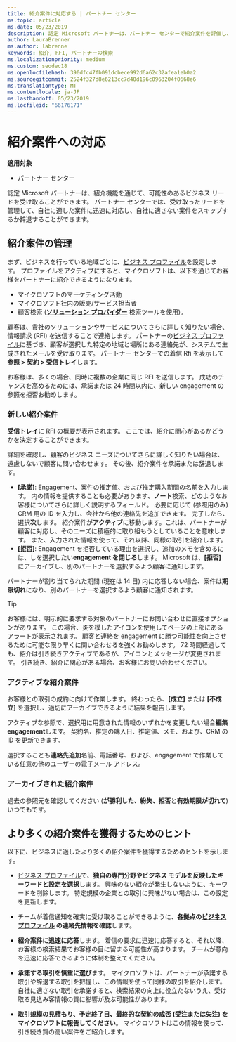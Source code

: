 ```yaml
---
title: 紹介案件に対応する | パートナー センター
ms.topic: article
ms.date: 05/23/2019
description: 認定 Microsoft パートナーは、パートナー センターで紹介案件を評価し、交渉して、対応できます。
author: LauraBrenner
ms.author: labrenne
keywords: 紹介, RFI, パートナーの検索
ms.localizationpriority: medium
ms.custom: seodec18
ms.openlocfilehash: 390dfc47fb091dcbece992d6a62c32afea1eb0a2
ms.sourcegitcommit: 2524f327d8e6213cc7d40d196c0963204f0668e6
ms.translationtype: MT
ms.contentlocale: ja-JP
ms.lasthandoff: 05/23/2019
ms.locfileid: "66176171"
---
```

# <a name="respond-to-referrals"></a>紹介案件への対応

**適用対象**

-  パートナー センター

認定 Microsoft パートナーは、紹介機能を通じて、可能性のあるビジネス リードを受け取ることができます。 パートナー センターでは、受け取ったリードを管理して、自社に適した案件に迅速に対応し、自社に適さない案件をスキップするか辞退することができます。 

## <a name="referral-management"></a>紹介案件の管理

まず、ビジネスを行っている地域ごとに、[ビジネス プロファイル](create-a-marketing-profile.md)を設定します。 プロファイルをアクティブにすると、マイクロソフトは、以下を通じてお客様をパートナーに紹介できるようになります。

*  マイクロソフトのマーケティング活動
*  マイクロソフト社内の販売/サービス担当者
*  顧客検索 (**[ソリューション プロバイダー](https://www.microsoft.com/solution-providers/home)** 検索ツールを使用)。

顧客は、貴社のソリューションやサービスについてさらに詳しく知りたい場合、情報請求 (RFI) を送信することで連絡します。 パートナーの[ビジネス プロファイル](create-a-marketing-profile.md)に基づき、顧客が選択した特定の地域と場所にある連絡先が、システムで生成されたメールを受け取ります。 パートナー センターでの着信 Rfi を表示して**参照 > 契約 > 受信トレイ**します。

お客様は、多くの場合、同時に複数の企業に同じ RFI を送信します。 成功のチャンスを高めるためには、承諾または 24 時間以内に、新しい engagement の参照を拒否お勧めします。

### <a name="new-referrals"></a>新しい紹介案件

**受信トレイ**に RFI の概要が表示されます。 ここでは、紹介に関心があるかどうかを決定することができます。

詳細を確認し、顧客のビジネス ニーズについてさらに詳しく知りたい場合は、遠慮しないで顧客に問い合わせます。 その後、紹介案件を承諾または辞退します。

*  **[承諾]**: Engagement、案件の推定値、および推定購入期間の名前を入力します。 内の情報を提供することも必要があります、**ノート**検索、どのようなお客様についてさらに詳しく説明するフィールド。 必要に応じて (参照用のみ) CRM 用の ID を入力し、会社から他の連絡先を追加できます。 完了したら、選択**次**します。 紹介案件が**アクティブ**に移動します。これは、パートナーが顧客に対応し、そのニーズに積極的に取り組もうとしていることを意味します。 また、入力された情報を使って、それ以降、同様の取引を紹介します。
*  **[拒否]**: Engagement を拒否している理由を選択し、追加のメモを含めるには、しを選択したい**engagement を閉じる**します。 Microsoft は、**[拒否]** にアーカイブし、別のパートナーを選択するよう顧客に通知します。

パートナーが割り当てられた期間 (現在は 14 日) 内に応答しない場合、案件は**期限切れ**になり、別のパートナーを選択するよう顧客に通知されます。

> [!TIP]
> お客様には、明示的に要求する対象のパートナーにお問い合わせに直接オプションがあります。 この場合、炎を模したアイコンを使用してページの上部にあるアラートが表示されます。 顧客と連絡を engagement に勝つ可能性を向上させるために可能な限り早くに問い合わせるを強くお勧めします。 72 時間経過しても、紹介は引き続きアクティブであるが、アイコンとメッセージが変更されます。 引き続き、紹介に関心がある場合、お客様にお問い合わせください。

### <a name="active-referrals"></a>アクティブな紹介案件

お客様との取引の成約に向けて作業します。 終わったら、**[成立]** または **[不成立]** を選択し、適切にアーカイブできるように結果を報告します。

アクティブな参照で、選択用に用意された情報のいずれかを変更したい場合**編集 engagement**します。 契約名、推定の購入日、推定値、メモ、および、CRM の ID を更新できます。

選択することも**連絡先追加**名前、電話番号、および、engagement で作業している任意の他のユーザーの電子メール アドレス。


### <a name="archived-referrals"></a>アーカイブされた紹介案件

過去の参照元を確認してください (**が勝利した、紛失、拒否**と**有効期限が切れて**) いつでもです。 

## <a name="getting-more-referrals"></a>より多くの紹介案件を獲得するためのヒント

以下に、ビジネスに適したより多くの紹介案件を獲得するためのヒントを示します。

*  [ビジネス プロファイル](create-a-marketing-profile.md)で、**独自の専門分野やビジネス モデルを反映したキーワードと設定を選択**します。 興味のない紹介が発生しないように、キーワードを削除します。 特定規模の企業との取引に興味がない場合は、この設定を更新します。

*  チームが着信通知を確実に受け取ることができるように、**各拠点の[ビジネス プロファイル](create-a-marketing-profile.md) の連絡先情報を確認**します。

*  **紹介案件に迅速に応答**します。 着信の要求に迅速に応答すると、それ以降、お客様の検索結果でお客様の目に留まる可能性が高まります。 チームが意向を迅速に応答できるように体制を整えてください。

*  **承諾する取引を慎重に選び**ます。 マイクロソフトは、パートナーが承諾する取引や辞退する取引を把握し、この情報を使って同様の取引を紹介します。 自社に適さない取引を承諾すると、検索結果の向上に役立たないうえ、受け取る見込み客情報の質に影響が及ぶ可能性があります。

*  **取引規模の見積もり、予定終了日、最終的な契約の成否 (受注または失注) をマイクロソフトに報告してください**。 マイクロソフトはこの情報を使って、引き続き質の高い案件をご紹介します。

